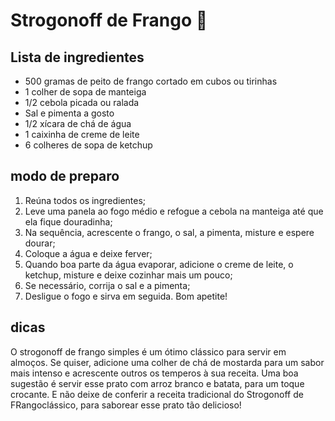 # Strogonoff de Frango :chicken:



## Lista de ingredientes

- 500 gramas de peito de frango cortado em cubos ou tirinhas
- 1 colher de sopa de manteiga
- 1/2 cebola picada ou ralada
- Sal e pimenta a gosto
- 1/2 xícara de chá de água
- 1 caixinha de creme de leite
- 6 colheres de sopa de ketchup

## modo de preparo

1. Reúna todos os ingredientes;
2. Leve uma panela ao fogo médio e refogue a cebola na manteiga até que ela fique douradinha;
3. Na sequência, acrescente o frango, o sal, a pimenta, misture e espere dourar;
4. Coloque a água e deixe ferver;
5. Quando boa parte da água evaporar, adicione o creme de leite, o ketchup, misture e deixe cozinhar mais um pouco;
6. Se necessário, corrija o sal e a pimenta;
7. Desligue o fogo e sirva em seguida. Bom apetite!



## dicas

O strogonoff de frango simples é um ótimo clássico para servir em almoços. Se quiser, adicione uma colher de chá de mostarda para um sabor mais intenso e acrescente outros os temperos à sua receita. Uma boa sugestão é servir esse prato com arroz branco e batata, para um toque crocante.
E não deixe de conferir a receita tradicional do Strogonoff de FRangoclássico, para saborear esse prato tão delicioso!

